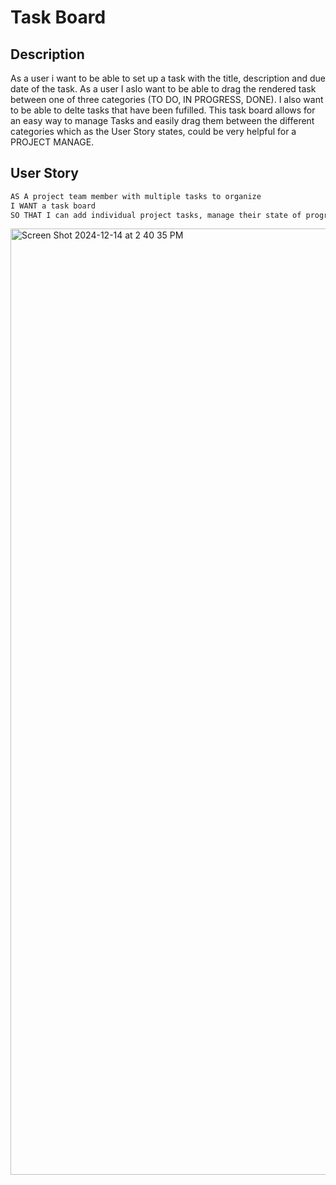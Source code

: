 # Task Board

## Description
As a user i want to be able to set up a task with the title, description and due date of the task. As a user I aslo want to be able to drag the rendered task between one of three categories (TO DO, IN PROGRESS, DONE). I also want to be able to delte tasks that have been fufilled. This task board allows for an easy way to manage Tasks and easily drag them between the different categories which as the User Story states, could be very helpful for a PROJECT MANAGE.

## User Story

```md
AS A project team member with multiple tasks to organize
I WANT a task board 
SO THAT I can add individual project tasks, manage their state of progress and track overall project progress accordingly
```
<img width="1514" alt="Screen Shot 2024-12-14 at 2 40 35 PM" src="https://github.com/user-attachments/assets/381f5e00-7c60-4b79-9412-47443f4372c7" />
